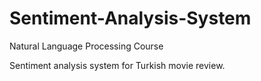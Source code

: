 # Sentiment-Analysis-System
Natural Language Processing Course

Sentiment analysis system for Turkish movie review.
